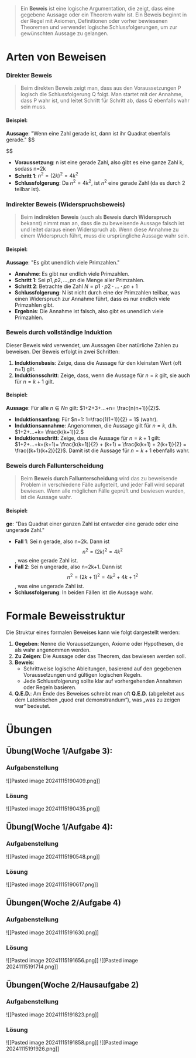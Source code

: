 
>Ein **Beweis** ist eine logische Argumentation, die zeigt, dass eine gegebene Aussage oder ein Theorem wahr ist. Ein Beweis beginnt in der Regel mit Axiomen, Definitionen oder vorher bewiesenen Theoremen und verwendet logische Schlussfolgerungen, um zur gewünschten Aussage zu gelangen.

# Arten von Beweisen

### Direkter Beweis

>Beim direkten Beweis zeigt man, dass aus den Voraussetzungen P logisch die Schlussfolgerung Q folgt. Man startet mit der Annahme, dass P wahr ist, und leitet Schritt für Schritt ab, dass Q ebenfalls wahr sein muss.

#### Beispiel:

**Aussage**: "Wenn eine Zahl gerade ist, dann ist ihr Quadrat ebenfalls gerade."
$$

$$
- **Voraussetzung**: n ist eine gerade Zahl, also gibt es eine ganze Zahl k, sodass n=2k
- **Schritt 1**: $n^2=(2k)^2=4k^2$
- **Schlussfolgerung**: Da $n^2=4k^2$, ist $n^2$ eine gerade Zahl (da es durch 2 teilbar ist).

### Indirekter Beweis (Widerspruchsbeweis)

>Beim **indirekten Beweis** (auch als **Beweis durch Widerspruch** bekannt) nimmt man an, dass die zu beweisende Aussage falsch ist und leitet daraus einen Widerspruch ab. Wenn diese Annahme zu einem Widerspruch führt, muss die ursprüngliche Aussage wahr sein.

#### Beispiel:

**Aussage**: "Es gibt unendlich viele Primzahlen."

- **Annahme**: Es gibt nur endlich viele Primzahlen.
- **Schritt 1**: Sei $p1,p2,...,pn$ die Menge aller Primzahlen.
- **Schritt 2**: Betrachte die Zahl $N=p1⋅p2⋅...⋅pn+1$
- **Schlussfolgerung**: N ist nicht durch eine der Primzahlen teilbar, was einen Widerspruch zur Annahme führt, dass es nur endlich viele Primzahlen gibt.
- **Ergebnis**: Die Annahme ist falsch, also gibt es unendlich viele Primzahlen.

### Beweis durch vollständige Induktion

Dieser Beweis wird verwendet, um Aussagen über natürliche Zahlen zu beweisen. Der Beweis erfolgt in zwei Schritten:

1. **Induktionsbasis**: Zeige, dass die Aussage für den kleinsten Wert (oft n=1) gilt.
2. **Induktionsschritt**: Zeige, dass, wenn die Aussage für $n=k$ gilt, sie auch für $n=k+1$ gilt.

#### Beispiel:

**Aussage**: Für alle $n∈Nn$ gilt: $1+2+3+...+n= \frac{n(n+1)}{2}$.

- **Induktionsanfang**: Für $n=1: 1=\frac{1(1+1)}{2} = 1$ (wahr).
- **Induktionsannahme**: Angenommen, die Aussage gilt für $n=k$, d.h. $1+2+...+k= \frac{k(k+1)}2.$
- **Induktionsschritt**: Zeige, dass die Aussage für $n=k+1$ gilt: $1+2+...+k+(k+1)= \frac{k(k+1)}{2} + (k+1) = \frac{k(k+1) + 2(k+1)}{2} = \frac{(k+1)(k+2)}{2}$. Damit ist die Aussage für $n=k+1$ ebenfalls wahr.

### Beweis durch Fallunterscheidung

>Beim **Beweis durch Fallunterscheidung** wird das zu beweisende Problem in verschiedene Fälle aufgeteilt, und jeder Fall wird separat bewiesen. Wenn alle möglichen Fälle geprüft und bewiesen wurden, ist die Aussage wahr.

#### Beispiel:

**ge**: "Das Quadrat einer ganzen Zahl ist entweder eine gerade oder eine ungerade Zahl."

- **Fall 1**: Sei n gerade, also n=2k. Dann ist $$n^2=(2k)^2=4k^2$$, was eine gerade Zahl ist.
- **Fall 2**: Sei n ungerade, also n=2k+1. Dann ist $$n^2=(2k+1)^2=4k^2+4k+1^2$$, was eine ungerade Zahl ist.
- **Schlussfolgerung**: In beiden Fällen ist die Aussage wahr.

# Formale Beweisstruktur

Die Struktur eines formalen Beweises kann wie folgt dargestellt werden:

1. **Gegeben**: Nenne die Voraussetzungen, Axiome oder Hypothesen, die als wahr angenommen werden.
2. **Zu Zeigen**: Die Aussage oder das Theorem, das bewiesen werden soll.
3. **Beweis**:
    - Schrittweise logische Ableitungen, basierend auf den gegebenen Voraussetzungen und gültigen logischen Regeln.
    - Jede Schlussfolgerung sollte klar auf vorhergehenden Annahmen oder Regeln basieren.
4. **Q.E.D.**: Am Ende des Beweises schreibt man oft **Q.E.D.** (abgeleitet aus dem Lateinischen „quod erat demonstrandum“), was „was zu zeigen war“ bedeutet.

# Übungen
## Übung(Woche 1/Aufgabe 3):
### Aufgabenstellung
![[Pasted image 20241115190409.png]]
### Lösung
![[Pasted image 20241115190435.png]]
## Übung(Woche 1/Aufgabe 4):
### Aufgabenstellung
![[Pasted image 20241115190548.png]]
### Lösung
![[Pasted image 20241115190617.png]]
## Übungen(Woche 2/Aufgabe 4)
### Aufgabenstellung
![[Pasted image 20241115191630.png]]
### Lösung
![[Pasted image 20241115191656.png]]
![[Pasted image 20241115191714.png]]
## Übungen(Woche 2/Hausaufgabe 2)
### Aufgabenstellung
![[Pasted image 20241115191823.png]]
### Lösung
![[Pasted image 20241115191858.png]]
![[Pasted image 20241115191926.png]]
